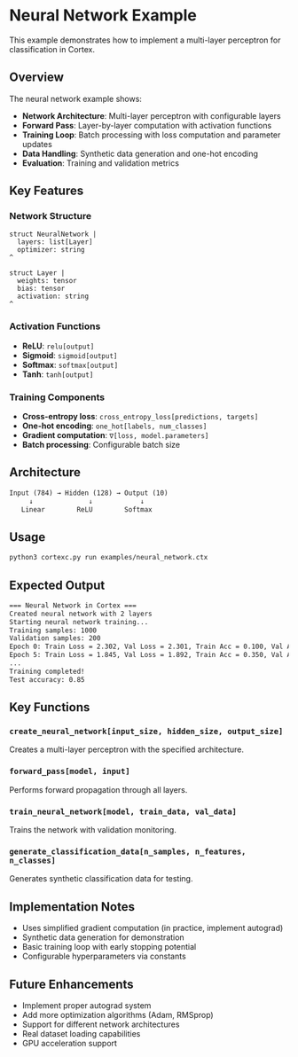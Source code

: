 # Neural Network Example

This example demonstrates how to implement a multi-layer perceptron for classification in Cortex.

## Overview

The neural network example shows:

- **Network Architecture**: Multi-layer perceptron with configurable layers
- **Forward Pass**: Layer-by-layer computation with activation functions
- **Training Loop**: Batch processing with loss computation and parameter updates
- **Data Handling**: Synthetic data generation and one-hot encoding
- **Evaluation**: Training and validation metrics

## Key Features

### Network Structure

```cortex
struct NeuralNetwork |
  layers: list[Layer]
  optimizer: string
^

struct Layer |
  weights: tensor
  bias: tensor
  activation: string
^
```

### Activation Functions

- **ReLU**: `relu[output]`
- **Sigmoid**: `sigmoid[output]`
- **Softmax**: `softmax[output]`
- **Tanh**: `tanh[output]`

### Training Components

- **Cross-entropy loss**: `cross_entropy_loss[predictions, targets]`
- **One-hot encoding**: `one_hot[labels, num_classes]`
- **Gradient computation**: `∇[loss, model.parameters]`
- **Batch processing**: Configurable batch size

## Architecture

``` txt
Input (784) → Hidden (128) → Output (10)
     ↓              ↓            ↓
   Linear        ReLU        Softmax
```

## Usage

```bash
python3 cortexc.py run examples/neural_network.ctx
```

## Expected Output

``` txt
=== Neural Network in Cortex ===
Created neural network with 2 layers
Starting neural network training...
Training samples: 1000
Validation samples: 200
Epoch 0: Train Loss = 2.302, Val Loss = 2.301, Train Acc = 0.100, Val Acc = 0.100
Epoch 5: Train Loss = 1.845, Val Loss = 1.892, Train Acc = 0.350, Val Acc = 0.320
...
Training completed!
Test accuracy: 0.85
```

## Key Functions

### `create_neural_network[input_size, hidden_size, output_size]`

Creates a multi-layer perceptron with the specified architecture.

### `forward_pass[model, input]`

Performs forward propagation through all layers.

### `train_neural_network[model, train_data, val_data]`

Trains the network with validation monitoring.

### `generate_classification_data[n_samples, n_features, n_classes]`

Generates synthetic classification data for testing.

## Implementation Notes

- Uses simplified gradient computation (in practice, implement autograd)
- Synthetic data generation for demonstration
- Basic training loop with early stopping potential
- Configurable hyperparameters via constants

## Future Enhancements

- Implement proper autograd system
- Add more optimization algorithms (Adam, RMSprop)
- Support for different network architectures
- Real dataset loading capabilities
- GPU acceleration support

